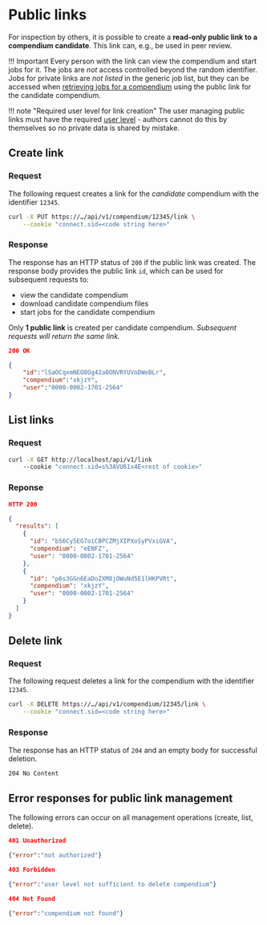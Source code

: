 # Public links

For inspection by others, it is possible to create a **read-only public link to a compendium candidate**.
This link can, e.g., be used in peer review.

!!! Important
    Every person with the link can view the compendium and start jobs for it.
    The jobs are _not_ access controlled beyond the random identifier.
    Jobs for private links are _not listed_ in the generic job list, but they can be accessed when [retrieving jobs for a compendium](view.md#list-related-execution-jobs) using the public link for the candidate compendium.

!!! note "Required user level for link creation"
    The user managing public links must have the required [user level](../user.md#user-levels) - authors cannot do this by themselves so no private data is shared by mistake.

## Create link

### Request

The following request creates a link for the _candidate_ compendium with the identifier `12345`.

```bash
curl -X PUT https://…/api/v1/compendium/12345/link \
    --cookie "connect.sid=<code string here>"
```

### Response

The response has an HTTP status of `200` if the public link was created.
The response body provides the public link `id`, which can be used for subsequent requests to:

- view the candidate compendium
- download candidate compendium files
- start jobs for the candidate compendium

Only **1 public link** is created per candidate compendium.
_Subsequent requests will return the same link._

```json
200 OK

{
    "id":"lSaOCqxmNEO8Og42a0ONVRYUVoDWeBLr",
    "compendium":"xkjzY",
    "user":"0000-0002-1701-2564"
}
```

## List links

### Request

```bash
curl -X GET http://localhost/api/v1/link
    --cookie "connect.sid=s%3AVU61x4E<rest of cookie>"
```

### Reponse

```json
HTTP 200

{
  "results": [
    {
      "id": "b56Cy5EG7oiCBPCZMjXIPXoSyPVxiGVA",
      "compendium": "eENFZ",
      "user": "0000-0002-1701-2564"
    },
    {
      "id": "p6s3GGn6EaDoZXM8jOWuNd5E1lHKPVRt",
      "compendium": "xkjzY",
      "user": "0000-0002-1701-2564"
    }
  ]
}
```

## Delete link

### Request

The following request deletes a link for the compendium with the identifier `12345`.

```bash
curl -X DELETE https://…/api/v1/compendium/12345/link \
    --cookie "connect.sid=<code string here>"
```

### Response

The response has an HTTP status of `204` and an empty body for successful deletion.

```bash
204 No Content
```

## Error responses for public link management

The following errors can occur on all management operations (create, list, delete).

```json
401 Unauthorized

{"error":"not authorized"}
```

```json
403 Forbidden

{"error":"user level not sufficient to delete compendium"}
```

```json
404 Not Found

{"error":"compendium not found"}
```
